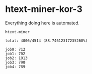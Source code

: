 # htext-miner-kor-3

Everything doing here is automated.

```
htext-miner

total: 4006/4514 (88.74612317235268%)

job0: 712
job1: 702
job2: 1013
job3: 790
job4: 789
```
